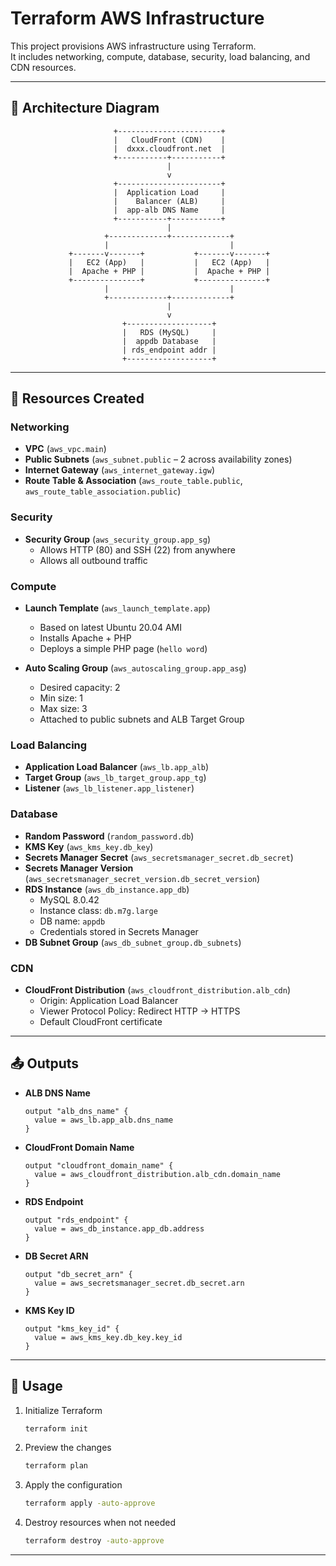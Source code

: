 # Terraform AWS Infrastructure

This project provisions AWS infrastructure using Terraform.  
It includes networking, compute, database, security, load balancing, and CDN resources.

---

## 🚀 Architecture Diagram

```
                       +-----------------------+
                       |   CloudFront (CDN)    |
                       |  dxxx.cloudfront.net  |
                       +-----------+-----------+
                                   |
                                   v
                       +-----------------------+
                       |  Application Load     |
                       |    Balancer (ALB)     |
                       |  app-alb DNS Name     |
                       +-----------+-----------+
                                   |
                     +-------------+-------------+
                     |                           |
             +-------v-------+           +-------v-------+
             |   EC2 (App)   |           |   EC2 (App)   |
             |  Apache + PHP |           |  Apache + PHP |
             +---------------+           +---------------+
                     |                           |
                     +-------------+-------------+
                                   |
                                   v
                         +-------------------+
                         |   RDS (MySQL)     |
                         |  appdb Database   |
                         | rds_endpoint addr |
                         +-------------------+
```

---

## 🚀 Resources Created

### Networking
- **VPC** (`aws_vpc.main`)
- **Public Subnets** (`aws_subnet.public` – 2 across availability zones)
- **Internet Gateway** (`aws_internet_gateway.igw`)
- **Route Table & Association** (`aws_route_table.public`, `aws_route_table_association.public`)

### Security
- **Security Group** (`aws_security_group.app_sg`)  
  - Allows HTTP (80) and SSH (22) from anywhere  
  - Allows all outbound traffic  

### Compute
- **Launch Template** (`aws_launch_template.app`)  
  - Based on latest Ubuntu 20.04 AMI  
  - Installs Apache + PHP  
  - Deploys a simple PHP page (`hello word`)  

- **Auto Scaling Group** (`aws_autoscaling_group.app_asg`)  
  - Desired capacity: 2  
  - Min size: 1  
  - Max size: 3  
  - Attached to public subnets and ALB Target Group  

### Load Balancing
- **Application Load Balancer** (`aws_lb.app_alb`)  
- **Target Group** (`aws_lb_target_group.app_tg`)  
- **Listener** (`aws_lb_listener.app_listener`)  

### Database
- **Random Password** (`random_password.db`)  
- **KMS Key** (`aws_kms_key.db_key`)  
- **Secrets Manager Secret** (`aws_secretsmanager_secret.db_secret`)  
- **Secrets Manager Version** (`aws_secretsmanager_secret_version.db_secret_version`)  
- **RDS Instance** (`aws_db_instance.app_db`)  
  - MySQL 8.0.42  
  - Instance class: `db.m7g.large`  
  - DB name: `appdb`  
  - Credentials stored in Secrets Manager  
- **DB Subnet Group** (`aws_db_subnet_group.db_subnets`)  

### CDN
- **CloudFront Distribution** (`aws_cloudfront_distribution.alb_cdn`)  
  - Origin: Application Load Balancer  
  - Viewer Protocol Policy: Redirect HTTP → HTTPS  
  - Default CloudFront certificate  

---

## 📤 Outputs

- **ALB DNS Name**  
  ```hcl
  output "alb_dns_name" {
    value = aws_lb.app_alb.dns_name
  }
  ```

- **CloudFront Domain Name**  
  ```hcl
  output "cloudfront_domain_name" {
    value = aws_cloudfront_distribution.alb_cdn.domain_name
  }
  ```

- **RDS Endpoint**  
  ```hcl
  output "rds_endpoint" {
    value = aws_db_instance.app_db.address
  }
  ```

- **DB Secret ARN**  
  ```hcl
  output "db_secret_arn" {
    value = aws_secretsmanager_secret.db_secret.arn
  }
  ```

- **KMS Key ID**  
  ```hcl
  output "kms_key_id" {
    value = aws_kms_key.db_key.key_id
  }
  ```

---

## 🔧 Usage

1. Initialize Terraform
   ```bash
   terraform init
   ```

2. Preview the changes
   ```bash
   terraform plan
   ```

3. Apply the configuration
   ```bash
   terraform apply -auto-approve
   ```

4. Destroy resources when not needed
   ```bash
   terraform destroy -auto-approve
   ```

---
